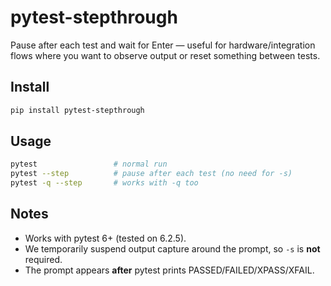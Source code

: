 # pytest-stepthrough

Pause after each test and wait for Enter — useful for hardware/integration
flows where you want to observe output or reset something between tests.

## Install
```bash
pip install pytest-stepthrough
```

## Usage

```bash
pytest                 # normal run
pytest --step          # pause after each test (no need for -s)
pytest -q --step       # works with -q too
```

## Notes

* Works with pytest 6+ (tested on 6.2.5).
* We temporarily suspend output capture around the prompt, so `-s` is **not** required.
* The prompt appears **after** pytest prints PASSED/FAILED/XPASS/XFAIL.

